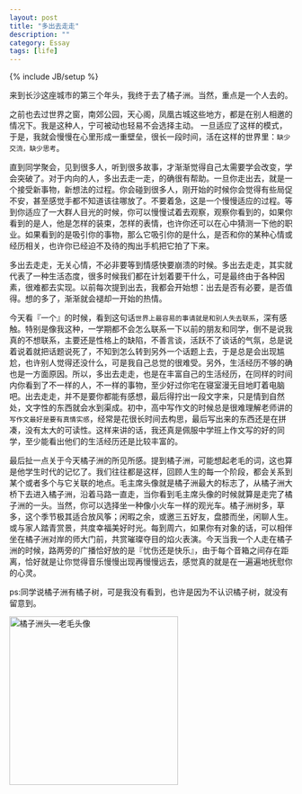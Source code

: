 ```yaml
---
layout: post
title: "多出去走走"
description: ""
category: Essay
tags: [life]
---
```

{% include JB/setup %}

来到长沙这座城市的第三个年头，我终于去了橘子洲。当然，重点是一个人去的。

之前也去过世界之窗，南郊公园，天心阁，凤凰古城这些地方，都是在别人相邀的情况下。我是这种人，宁可被动也轻易不会选择主动。
一旦适应了这样的模式，于是，我就会慢慢在心里形成一重壁垒，很长一段时间，活在这样的世界里：`缺少交流，缺少思考`。

直到同学聚会，见到很多人，听到很多故事，才渐渐觉得自己太需要学会改变，学会突破了。对于内向的人，多出去走一走，的确很有帮助。一旦你走出去，就是一个接受新事物，新想法的过程。你会碰到很多人，刚开始的时候你会觉得有些局促不安，甚至感觉手都不知道该往哪放了。不要着急，这是一个慢慢适应的过程。等到你适应了一大群人目光的时候，你可以慢慢试着去观察，观察你看到的，如果你看到的是人，他是怎样的装束，怎样的表情，也许你还可以在心中猜测一下他的职业。如果看到的是吸引你的事物，那么它吸引你的是什么，是否和你的某种心情或经历相关，也许你已经迫不及待的掏出手机把它拍了下来。

多出去走走，无关心情，不必非要等到情感快要崩溃的时候。多出去走走，其实就代表了一种生活态度，很多时候我们都在计划着要干什么，可是最终由于各种因素，很难都去实现。以前每次提到出去，我都会开始想：出去是否有必要，是否值得。想的多了，渐渐就会褪却一开始的热情。

今天看『一个』的时候，看到这句话`世界上最容易的事请就是和别人失去联系`，深有感触。特别是像我这种，一学期都不会怎么联系一下以前的朋友和同学，倒不是说我真的不想联系，主要还是性格上的缺陷，不善言谈，活跃不了谈话的气氛，总是说着说着就把话题说死了，不知到怎么转到另外一个话题上去，于是总是会出现尴尬，也许别人觉得还没什么，可是我自己总觉的很难受。另外，生活经历不够的确也是一方面原因。所以，多出去走走，也是在丰富自己的生活经历，在同样的时间内你看到了不一样的人，不一样的事物，至少好过你宅在寝室漫无目地盯着电脑吧。出去走走，并不是要你都能有感想，最后得拧出一段文字来，只是情到自然处，文字性的东西就会水到渠成。初中，高中写作文的时候总是很难理解老师讲的`写作文最好是要有真情实感`，经常是花很长时间去构思，最后写出来的东西还是在拼凑，没有太大的可读性。这样来讲的话，我还真是佩服中学班上作文写的好的同学，至少能看出他们的生活经历还是比较丰富的。

最后扯一点关于今天橘子洲的所见所感。提到橘子洲，可能想起老毛的词，这也算是他学生时代的记忆了。我们往往都是这样，回顾人生的每一个阶段，都会关系到某个或者多个与它关联的地点。毛主席头像就是橘子洲最大的标志了，从橘子洲大桥下去进入橘子洲，沿着马路一直走，当你看到毛主席头像的时候就算是走完了橘子洲的一头。当然，你可以选择坐一种像小火车一样的观光车。橘子洲树多，草多，这个季节极其适合放风筝；闲暇之余，或邀三五好友，盘膝而坐，闲聊人生。或与家人踏青赏景，共度幸福美好时光。每到周六，如果你有对象的话，可以相伴坐在橘子洲对岸的师大门前，共赏璀璨夺目的焰火表演。今天当我一个人走在橘子洲的时候，路两旁的广播恰好放的是『忧伤还是快乐』，由于每个音箱之间存在距离，恰好就是让你觉得音乐慢慢出现再慢慢远去，感觉真的就是在一遍遍地抚慰你的心灵。

ps:同学说橘子洲有橘子树，可是我没有看到，也许是因为不认识橘子树，就没有留意到。

<img alt="橘子洲头—老毛头像" src="http://ww1.sinaimg.cn/bmiddle/7ccd1e6ajw1e3g1uw29efj.jpg" style="
  width: 300px;
">

